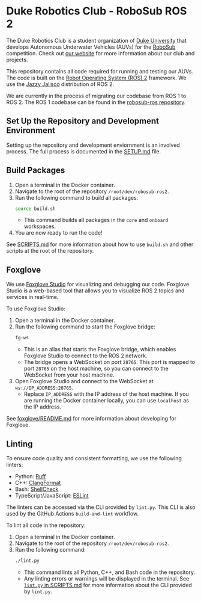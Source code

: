 # Duke Robotics Club - RoboSub ROS 2
The Duke Robotics Club is a student organization of [Duke University](https://duke.edu) that develops Autonomous Underwater Vehicles (AUVs) for the [RoboSub](https://robosub.org) competition. Check out [our website](https://duke-robotics.com) for more information about our club and projects.

This repository contains all code required for running and testing our AUVs. The code is built on the [Robot Operating System (ROS) 2](https://github.com/ros2) framework. We use the [Jazzy Jalisco](https://docs.ros.org/en/jazzy) distribution of ROS 2.

We are currently in the process of migrating our codebase from ROS 1 to ROS 2. The ROS 1 codebase can be found in the [robosub-ros repository](https://github.com/DukeRobotics/robosub-ros).

## Set Up the Repository and Development Environment
Setting up the repository and development enviornment is an involved process. The full process is documented in the [SETUP.md](SETUP.md) file.

## Build Packages
1. Open a terminal in the Docker container.
2. Navigate to the root of the repository `/root/dev/robosub-ros2`.
3. Run the following command to build all packages:
    ```bash
    source build.sh
    ```
    - This command builds all packages in the `core` and `onboard` workspaces.
4. You are now ready to run the code!

See [SCRIPTS.md](SCRIPTS.md) for more information about how to use `build.sh` and other scripts at the root of the repository.

## Foxglove
We use [Foxglove Studio](https://foxglove.dev) for visualizing and debugging our code. Foxglove Studio is a web-based tool that allows you to visualize ROS 2 topics and services in real-time.

To use Foxglove Studio:
1. Open a terminal in the Docker container.
2. Run the following command to start the Foxglove bridge:
    ```bash
    fg-ws
    ```
    - This is an alias that starts the Foxglove bridge, which enables Foxglove Studio to connect to the ROS 2 network.
    - The bridge opens a WebSocket on port `28765`. This port is mapped to port `28765` on the host machine, so you can connect to the WebSocket from your host machine.
3. Open Foxglove Studio and connect to the WebSocket at `ws://IP_ADDRESS:28765`.
    - Replace `IP_ADDRESS` with the IP address of the host machine. If you are running the Docker container locally, you can use `localhost` as the IP address.

See [foxglove/README.md](foxglove/README.md) for more information about developing for Foxglove.

## Linting
To ensure code quality and consistent formatting, we use the following linters:
- Python: [Ruff](https://docs.astral.sh/ruff)
- C++: [ClangFormat](https://clang.llvm.org/docs/ClangFormat.html)
- Bash: [ShellCheck](https://www.shellcheck.net)
- TypeScript/JavaScript: [ESLint](https://eslint.org)

The linters can be accessed via the CLI provided by `lint.py`. This CLI is also used by the GitHub Actions `build-and-lint` workflow.

To lint all code in the repository:
1. Open a terminal in the Docker container.
2. Navigate to the root of the repository `/root/dev/robosub-ros2`.
3. Run the following command:
    ```bash
    ./lint.py
    ```
    - This command lints all Python, C++, and Bash code in the repository.
    - Any linting errors or warnings will be displayed in the terminal.
See [`lint.py` in SCRIPTS.md](SCRIPTS.md#lintpy) for more information about the CLI provided by `lint.py`.